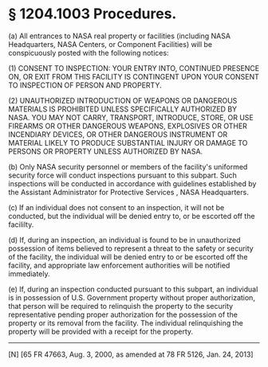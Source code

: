 # § 1204.1003   Procedures.

(a) All entrances to NASA real property or facilities (including NASA Headquarters, NASA Centers, or Component Facilities) will be conspicuously posted with the following notices: 


(1) CONSENT TO INSPECTION: YOUR ENTRY INTO, CONTINUED PRESENCE ON, OR EXIT FROM THIS FACILITY IS CONTINGENT UPON YOUR CONSENT TO INSPECTION OF PERSON AND PROPERTY.


(2) UNAUTHORIZED INTRODUCTION OF WEAPONS OR DANGEROUS MATERIALS IS PROHIBITED UNLESS SPECIFICALLY AUTHORIZED BY NASA. YOU MAY NOT CARRY, TRANSPORT, INTRODUCE, STORE, OR USE FIREARMS OR OTHER DANGEROUS WEAPONS, EXPLOSIVES OR OTHER INCENDIARY DEVICES, OR OTHER DANGEROUS INSTRUMENT OR MATERIAL LIKELY TO PRODUCE SUBSTANTIAL INJURY OR DAMAGE TO PERSONS OR PROPERTY UNLESS AUTHORIZED BY NASA.


(b) Only NASA security personnel or members of the facility's uniformed security force will conduct inspections pursuant to this subpart. Such inspections will be conducted in accordance with guidelines established by the Assistant Administrator for Protective Services , NASA Headquarters. 


(c) If an individual does not consent to an inspection, it will not be conducted, but the individual will be denied entry to, or be escorted off the facililty. 


(d) If, during an inspection, an individual is found to be in unauthorized possession of items believed to represent a threat to the safety or security of the facility, the individual will be denied entry to or be escorted off the facility, and appropriate law enforcement authorities will be notified immediately. 


(e) If, during an inspection conducted pursuant to this subpart, an individual is in possession of U.S. Government property without proper authorization, that person will be required to relinquish the property to the security representative pending proper authorization for the possession of the property or its removal from the facility. The individual relinquishing the property will be provided with a receipt for the property. 



---

[N] [65 FR 47663, Aug. 3, 2000, as amended at 78 FR 5126, Jan. 24, 2013]




